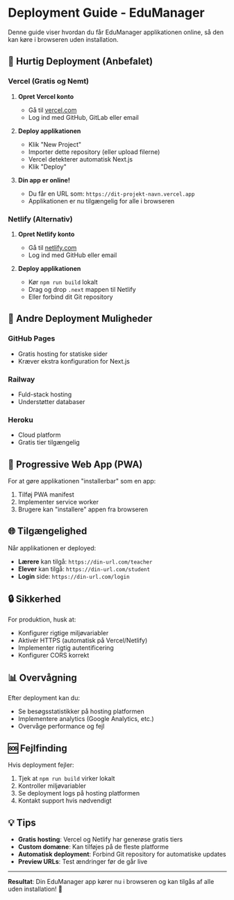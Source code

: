 # Deployment Guide - EduManager

Denne guide viser hvordan du får EduManager applikationen online, så den kan køre i browseren uden installation.

## 🚀 Hurtig Deployment (Anbefalet)

### Vercel (Gratis og Nemt)

1. **Opret Vercel konto**
   - Gå til [vercel.com](https://vercel.com)
   - Log ind med GitHub, GitLab eller email

2. **Deploy applikationen**
   - Klik "New Project"
   - Importer dette repository (eller upload filerne)
   - Vercel detekterer automatisk Next.js
   - Klik "Deploy"

3. **Din app er online!**
   - Du får en URL som: `https://dit-projekt-navn.vercel.app`
   - Applikationen er nu tilgængelig for alle i browseren

### Netlify (Alternativ)

1. **Opret Netlify konto**
   - Gå til [netlify.com](https://netlify.com)
   - Log ind med GitHub eller email

2. **Deploy applikationen**
   - Kør `npm run build` lokalt
   - Drag og drop `.next` mappen til Netlify
   - Eller forbind dit Git repository

## 🔧 Andre Deployment Muligheder

### GitHub Pages
- Gratis hosting for statiske sider
- Kræver ekstra konfiguration for Next.js

### Railway
- Fuld-stack hosting
- Understøtter databaser

### Heroku
- Cloud platform
- Gratis tier tilgængelig

## 📱 Progressive Web App (PWA)

For at gøre applikationen "installerbar" som en app:

1. Tilføj PWA manifest
2. Implementer service worker
3. Brugere kan "installere" appen fra browseren

## 🌐 Tilgængelighed

Når applikationen er deployed:

- **Lærere** kan tilgå: `https://din-url.com/teacher`
- **Elever** kan tilgå: `https://din-url.com/student`
- **Login** side: `https://din-url.com/login`

## 🔒 Sikkerhed

For produktion, husk at:

- Konfigurer rigtige miljøvariabler
- Aktivér HTTPS (automatisk på Vercel/Netlify)
- Implementer rigtig autentificering
- Konfigurer CORS korrekt

## 📊 Overvågning

Efter deployment kan du:

- Se besøgsstatistikker på hosting platformen
- Implementere analytics (Google Analytics, etc.)
- Overvåge performance og fejl

## 🆘 Fejlfinding

Hvis deployment fejler:

1. Tjek at `npm run build` virker lokalt
2. Kontroller miljøvariabler
3. Se deployment logs på hosting platformen
4. Kontakt support hvis nødvendigt

## 💡 Tips

- **Gratis hosting**: Vercel og Netlify har generøse gratis tiers
- **Custom domæne**: Kan tilføjes på de fleste platforme
- **Automatisk deployment**: Forbind Git repository for automatiske updates
- **Preview URLs**: Test ændringer før de går live

---

**Resultat**: Din EduManager app kører nu i browseren og kan tilgås af alle uden installation! 🎉
